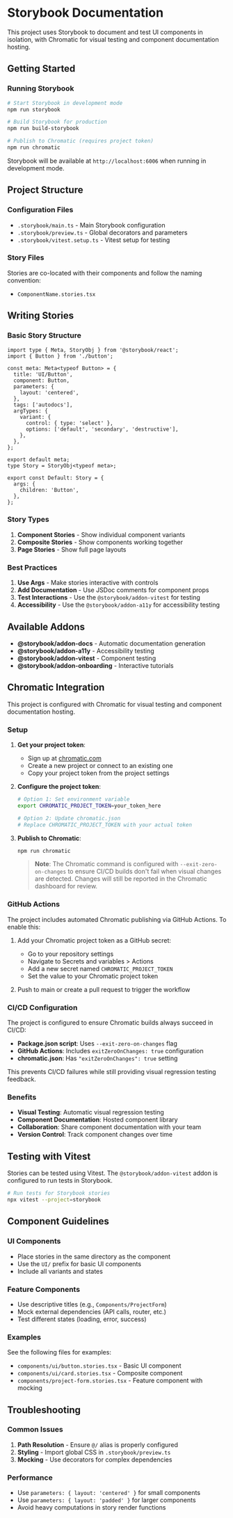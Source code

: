 # Storybook Documentation

This project uses Storybook to document and test UI components in isolation, with Chromatic for visual testing and component documentation hosting.

## Getting Started

### Running Storybook

```bash
# Start Storybook in development mode
npm run storybook

# Build Storybook for production
npm run build-storybook

# Publish to Chromatic (requires project token)
npm run chromatic
```

Storybook will be available at `http://localhost:6006` when running in development mode.

## Project Structure

### Configuration Files

- `.storybook/main.ts` - Main Storybook configuration
- `.storybook/preview.ts` - Global decorators and parameters
- `.storybook/vitest.setup.ts` - Vitest setup for testing

### Story Files

Stories are co-located with their components and follow the naming convention:
- `ComponentName.stories.tsx`

## Writing Stories

### Basic Story Structure

```tsx
import type { Meta, StoryObj } from '@storybook/react';
import { Button } from './button';

const meta: Meta<typeof Button> = {
  title: 'UI/Button',
  component: Button,
  parameters: {
    layout: 'centered',
  },
  tags: ['autodocs'],
  argTypes: {
    variant: {
      control: { type: 'select' },
      options: ['default', 'secondary', 'destructive'],
    },
  },
};

export default meta;
type Story = StoryObj<typeof meta>;

export const Default: Story = {
  args: {
    children: 'Button',
  },
};
```

### Story Types

1. **Component Stories** - Show individual component variants
2. **Composite Stories** - Show components working together
3. **Page Stories** - Show full page layouts

### Best Practices

1. **Use Args** - Make stories interactive with controls
2. **Add Documentation** - Use JSDoc comments for component props
3. **Test Interactions** - Use the `@storybook/addon-vitest` for testing
4. **Accessibility** - Use the `@storybook/addon-a11y` for accessibility testing

## Available Addons

- **@storybook/addon-docs** - Automatic documentation generation
- **@storybook/addon-a11y** - Accessibility testing
- **@storybook/addon-vitest** - Component testing
- **@storybook/addon-onboarding** - Interactive tutorials

## Chromatic Integration

This project is configured with Chromatic for visual testing and component documentation hosting.

### Setup

1. **Get your project token**:
   - Sign up at [chromatic.com](https://www.chromatic.com/start)
   - Create a new project or connect to an existing one
   - Copy your project token from the project settings

2. **Configure the project token**:
   ```bash
   # Option 1: Set environment variable
   export CHROMATIC_PROJECT_TOKEN=your_token_here
   
   # Option 2: Update chromatic.json
   # Replace CHROMATIC_PROJECT_TOKEN with your actual token
   ```

3. **Publish to Chromatic**:
   ```bash
   npm run chromatic
   ```
   
   > **Note**: The Chromatic command is configured with `--exit-zero-on-changes` to ensure CI/CD builds don't fail when visual changes are detected. Changes will still be reported in the Chromatic dashboard for review.

### GitHub Actions

The project includes automated Chromatic publishing via GitHub Actions. To enable this:

1. Add your Chromatic project token as a GitHub secret:
   - Go to your repository settings
   - Navigate to Secrets and variables > Actions
   - Add a new secret named `CHROMATIC_PROJECT_TOKEN`
   - Set the value to your Chromatic project token

2. Push to main or create a pull request to trigger the workflow

### CI/CD Configuration

The project is configured to ensure Chromatic builds always succeed in CI/CD:

- **Package.json script**: Uses `--exit-zero-on-changes` flag
- **GitHub Actions**: Includes `exitZeroOnChanges: true` configuration
- **chromatic.json**: Has `"exitZeroOnChanges": true` setting

This prevents CI/CD failures while still providing visual regression testing feedback.

### Benefits

- **Visual Testing**: Automatic visual regression testing
- **Component Documentation**: Hosted component library
- **Collaboration**: Share component documentation with your team
- **Version Control**: Track component changes over time

## Testing with Vitest

Stories can be tested using Vitest. The `@storybook/addon-vitest` addon is configured to run tests in Storybook.

```bash
# Run tests for Storybook stories
npx vitest --project=storybook
```

## Component Guidelines

### UI Components

- Place stories in the same directory as the component
- Use the `UI/` prefix for basic UI components
- Include all variants and states

### Feature Components

- Use descriptive titles (e.g., `Components/ProjectForm`)
- Mock external dependencies (API calls, router, etc.)
- Test different states (loading, error, success)

### Examples

See the following files for examples:
- `components/ui/button.stories.tsx` - Basic UI component
- `components/ui/card.stories.tsx` - Composite component
- `components/project-form.stories.tsx` - Feature component with mocking

## Troubleshooting

### Common Issues

1. **Path Resolution** - Ensure `@/` alias is properly configured
2. **Styling** - Import global CSS in `.storybook/preview.ts`
3. **Mocking** - Use decorators for complex dependencies

### Performance

- Use `parameters: { layout: 'centered' }` for small components
- Use `parameters: { layout: 'padded' }` for larger components
- Avoid heavy computations in story render functions 